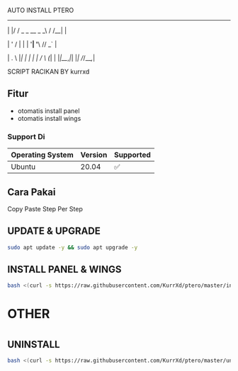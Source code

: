 
AUTO INSTALL PTERO

_  __             __  __   _ 

| |/ /   _ _ __ _ _\ \/ /__| |

| ' / | | | '__| '__\  // _` |

| . \ |_| | |  | |  /  \ (_| |
|_|\_\__,_|_|  |_| /_/\_\__,_|   


SCRIPT RACIKAN BY kurrxd

## Fitur

- otomatis install panel
- otomatis install wings

### Support Di


| Operating System | Version | Supported          |
| ---------------- | ------- | ------------------ |
| Ubuntu | 20.04   | :white_check_mark: |


## Cara Pakai

Copy Paste Step Per Step

## UPDATE & UPGRADE
```bash
sudo apt update -y && sudo apt upgrade -y
```

## INSTALL PANEL & WINGS
```bash
bash <(curl -s https://raw.githubusercontent.com/KurrXd/ptero/master/install.sh)
```
#
#
# OTHER
#
## UNINSTALL
```bash
bash <(curl -s https://raw.githubusercontent.com/KurrXd/ptero/master/uninstall.sh)
```
